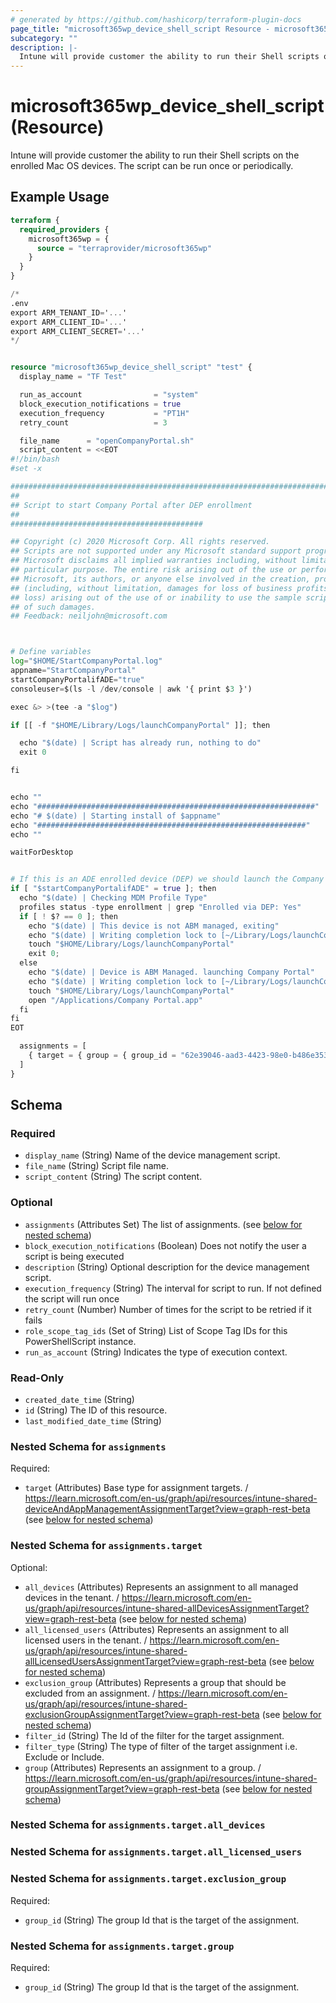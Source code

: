 ```yaml
---
# generated by https://github.com/hashicorp/terraform-plugin-docs
page_title: "microsoft365wp_device_shell_script Resource - microsoft365wp"
subcategory: ""
description: |-
  Intune will provide customer the ability to run their Shell scripts on the enrolled Mac OS devices. The script can be run once or periodically.
---
```


# microsoft365wp_device_shell_script (Resource)

Intune will provide customer the ability to run their Shell scripts on the enrolled Mac OS devices. The script can be run once or periodically.

## Example Usage

```terraform
terraform {
  required_providers {
    microsoft365wp = {
      source = "terraprovider/microsoft365wp"
    }
  }
}

/*
.env
export ARM_TENANT_ID='...'
export ARM_CLIENT_ID='...'
export ARM_CLIENT_SECRET='...'
*/


resource "microsoft365wp_device_shell_script" "test" {
  display_name = "TF Test"

  run_as_account                = "system"
  block_execution_notifications = true
  execution_frequency           = "PT1H"
  retry_count                   = 3

  file_name      = "openCompanyPortal.sh"
  script_content = <<EOT
#!/bin/bash
#set -x

############################################################################################
##
## Script to start Company Portal after DEP enrollment
##
###########################################

## Copyright (c) 2020 Microsoft Corp. All rights reserved.
## Scripts are not supported under any Microsoft standard support program or service. The scripts are provided AS IS without warranty of any kind.
## Microsoft disclaims all implied warranties including, without limitation, any implied warranties of merchantability or of fitness for a
## particular purpose. The entire risk arising out of the use or performance of the scripts and documentation remains with you. In no event shall
## Microsoft, its authors, or anyone else involved in the creation, production, or delivery of the scripts be liable for any damages whatsoever
## (including, without limitation, damages for loss of business profits, business interruption, loss of business information, or other pecuniary
## loss) arising out of the use of or inability to use the sample scripts or documentation, even if Microsoft has been advised of the possibility
## of such damages.
## Feedback: neiljohn@microsoft.com



# Define variables
log="$HOME/StartCompanyPortal.log"
appname="StartCompanyPortal"
startCompanyPortalifADE="true"
consoleuser=$(ls -l /dev/console | awk '{ print $3 }')

exec &> >(tee -a "$log")

if [[ -f "$HOME/Library/Logs/launchCompanyPortal" ]]; then

  echo "$(date) | Script has already run, nothing to do"
  exit 0

fi


echo ""
echo "##############################################################"
echo "# $(date) | Starting install of $appname"
echo "############################################################"
echo ""

waitForDesktop


# If this is an ADE enrolled device (DEP) we should launch the Company Portal for the end user to complete registration
if [ "$startCompanyPortalifADE" = true ]; then
  echo "$(date) | Checking MDM Profile Type"
  profiles status -type enrollment | grep "Enrolled via DEP: Yes"
  if [ ! $? == 0 ]; then
    echo "$(date) | This device is not ABM managed, exiting"
    echo "$(date) | Writing completion lock to [~/Library/Logs/launchCompanyPortal]"
	touch "$HOME/Library/Logs/launchCompanyPortal"
	exit 0;
  else
	echo "$(date) | Device is ABM Managed. launching Company Portal"
	echo "$(date) | Writing completion lock to [~/Library/Logs/launchCompanyPortal]"
	touch "$HOME/Library/Logs/launchCompanyPortal"
	open "/Applications/Company Portal.app"
  fi
fi
EOT

  assignments = [
    { target = { group = { group_id = "62e39046-aad3-4423-98e0-b486e3538aff" } } },
  ]
}
```

<!-- schema generated by tfplugindocs -->
## Schema

### Required

- `display_name` (String) Name of the device management script.
- `file_name` (String) Script file name.
- `script_content` (String) The script content.

### Optional

- `assignments` (Attributes Set) The list of assignments. (see [below for nested schema](#nestedatt--assignments))
- `block_execution_notifications` (Boolean) Does not notify the user a script is being executed
- `description` (String) Optional description for the device management script.
- `execution_frequency` (String) The interval for script to run. If not defined the script will run once
- `retry_count` (Number) Number of times for the script to be retried if it fails
- `role_scope_tag_ids` (Set of String) List of Scope Tag IDs for this PowerShellScript instance.
- `run_as_account` (String) Indicates the type of execution context.

### Read-Only

- `created_date_time` (String)
- `id` (String) The ID of this resource.
- `last_modified_date_time` (String)

<a id="nestedatt--assignments"></a>
### Nested Schema for `assignments`

Required:

- `target` (Attributes) Base type for assignment targets. / https://learn.microsoft.com/en-us/graph/api/resources/intune-shared-deviceAndAppManagementAssignmentTarget?view=graph-rest-beta (see [below for nested schema](#nestedatt--assignments--target))

<a id="nestedatt--assignments--target"></a>
### Nested Schema for `assignments.target`

Optional:

- `all_devices` (Attributes) Represents an assignment to all managed devices in the tenant. / https://learn.microsoft.com/en-us/graph/api/resources/intune-shared-allDevicesAssignmentTarget?view=graph-rest-beta (see [below for nested schema](#nestedatt--assignments--target--all_devices))
- `all_licensed_users` (Attributes) Represents an assignment to all licensed users in the tenant. / https://learn.microsoft.com/en-us/graph/api/resources/intune-shared-allLicensedUsersAssignmentTarget?view=graph-rest-beta (see [below for nested schema](#nestedatt--assignments--target--all_licensed_users))
- `exclusion_group` (Attributes) Represents a group that should be excluded from an assignment. / https://learn.microsoft.com/en-us/graph/api/resources/intune-shared-exclusionGroupAssignmentTarget?view=graph-rest-beta (see [below for nested schema](#nestedatt--assignments--target--exclusion_group))
- `filter_id` (String) The Id of the filter for the target assignment.
- `filter_type` (String) The type of filter of the target assignment i.e. Exclude or Include.
- `group` (Attributes) Represents an assignment to a group. / https://learn.microsoft.com/en-us/graph/api/resources/intune-shared-groupAssignmentTarget?view=graph-rest-beta (see [below for nested schema](#nestedatt--assignments--target--group))

<a id="nestedatt--assignments--target--all_devices"></a>
### Nested Schema for `assignments.target.all_devices`


<a id="nestedatt--assignments--target--all_licensed_users"></a>
### Nested Schema for `assignments.target.all_licensed_users`


<a id="nestedatt--assignments--target--exclusion_group"></a>
### Nested Schema for `assignments.target.exclusion_group`

Required:

- `group_id` (String) The group Id that is the target of the assignment.


<a id="nestedatt--assignments--target--group"></a>
### Nested Schema for `assignments.target.group`

Required:

- `group_id` (String) The group Id that is the target of the assignment.


